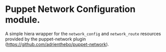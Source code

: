 # Puppet Network Configuration module.

A simple hiera wrapper for the `network_config` and `network_route` resources provided by the puppet-network plugin (https://github.com/adrienthebo/puppet-network).

